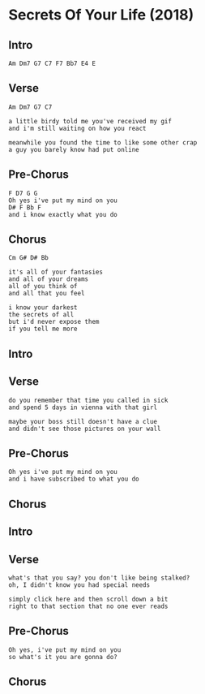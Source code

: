 # Secrets Of Your Life (2018)

## Intro

	Am Dm7 G7 C7 F7 Bb7 E4 E

## Verse

	Am Dm7 G7 C7

	a little birdy told me you've received my gif
	and i'm still waiting on how you react

	meanwhile you found the time to like some other crap
	a guy you barely know had put online

## Pre-Chorus

	F D7 G G
	Oh yes i've put my mind on you
	D# F Bb F
	and i know exactly what you do

## Chorus

	Cm G# D# Bb

	it's all of your fantasies
	and all of your dreams
	all of you think of
	and all that you feel

	i know your darkest
	the secrets of all
	but i'd never expose them
	if you tell me more

## Intro

## Verse

	do you remember that time you called in sick
	and spend 5 days in vienna with that girl

	maybe your boss still doesn't have a clue
	and didn't see those pictures on your wall

## Pre-Chorus

	Oh yes i've put my mind on you
	and i have subscribed to what you do

## Chorus

## Intro

## Verse

	what's that you say? you don't like being stalked?
	oh, I didn't know you had special needs

	simply click here and then scroll down a bit
	right to that section that no one ever reads

## Pre-Chorus

	Oh yes, i've put my mind on you
	so what's it you are gonna do?

## Chorus
